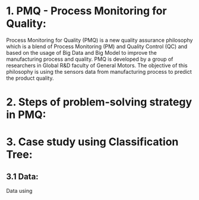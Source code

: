 # 1. PMQ - Process Monitoring for Quality:
Process Monitoring for Quality (PMQ) is a new quality assurance philosophy which is a blend of Process Monitoring (PM) and Quality Control (QC) and based on the usage of 
Big Data and Big Model to improve the manufacturing process and quality. PMQ is developed by a group of researchers in Global R&D faculty of General Motors. 
The objective of this philosophy is using the sensors data from manufacturing process to predict the product quality. 
# 2. Steps of problem-solving strategy in PMQ:




# 3. Case study using Classification Tree:
## 3.1 Data:
Data using 
